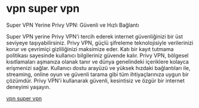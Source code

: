 # vpn super vpn

Super VPN Yerine Privy VPN: Güvenli ve Hızlı Bağlantı

Super VPN yerine Privy VPN'i tercih ederek internet güvenliğinizi bir üst seviyeye taşıyabilirsiniz. Privy VPN, güçlü şifreleme teknolojisiyle verilerinizi korur ve çevrimiçi gizliliğinizi maksimize eder. Katı bir kayıt tutmama politikası sayesinde kullanıcı bilgileriniz güvende kalır. Privy VPN, bölgesel kısıtlamaları aşmanıza olanak tanır ve dünya genelindeki içeriklere kolayca erişmenizi sağlar. Kullanıcı dostu arayüzü ve yüksek hızdaki bağlantıları ile, streaming, online oyun ve güvenli tarama gibi tüm ihtiyaçlarınıza uygun bir çözümdür. Privy VPN'i kullanarak güvenli, kesintisiz ve özgür bir internet deneyimi yaşayın.

[vpn super vpn](https://play.google.com/store/apps/details?id=com.privy.proxy)
